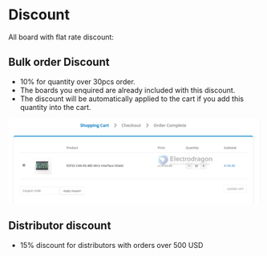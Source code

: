 
# Discount 

All board with flat rate discount:

## Bulk order Discount
- 10% for quantity over 30pcs order.
- The boards you enquired are already included with this discount.
- The discount will be automatically applied to the cart if you add this quantity into the cart. 

![](18-48-15-17-08-2023.png)

## Distributor discount 
- 15% discount for distributors with orders over 500 USD
